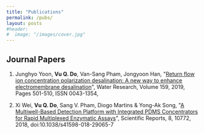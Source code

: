 ```yaml
---
title: "Publications"
permalink: /pubs/
layout: posts
#header:
#  image: "/images/cover.jpg"
---
```

## Journal Papers
1. Junghyo Yoon, **Vu Q. Do**, Van-Sang Pham, Jongyoon Han, "[Return flow ion concentration polarization desalination: A new way to enhance electromembrane desalination](https://www.sciencedirect.com/science/article/abs/pii/S0043135419304300)", Water Research, Volume 159, 2019, Pages 501-510, ISSN 0043-1354,


2. Xi Wei, **Vu Q. Do**, Sang V. Pham, Diogo Martins & Yong-Ak Song, "[A Multiwell-Based Detection Platform with Integrated PDMS Concentrators for Rapid Multiplexed Enzymatic Assays](https://www.nature.com/articles/s41598-018-29065-7)", Scientific Reports, 8, 10772, 2018, doi:10.1038/s41598-018-29065-7
